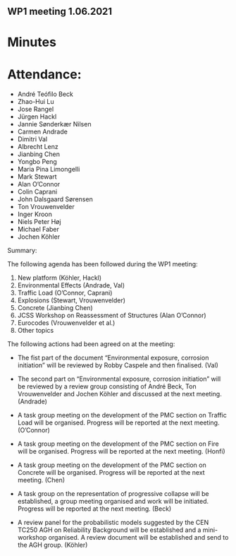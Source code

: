 ## WP1 meeting 1.06.2021

# Minutes

# Attendance:

* André Teófilo Beck
* Zhao-Hui Lu
* Jose Rangel 
* Jürgen Hackl
* Jannie Sønderkær Nilsen
* Carmen Andrade
* Dimitri Val
* Albrecht Lenz
* Jianbing Chen
* Yongbo Peng
* Maria Pina Limongelli
* Mark Stewart
* Alan O’Connor
* Colin Caprani
* John Dalsgaard Sørensen
* Ton Vrouwenvelder
* Inger Kroon
* Niels Peter Høj
* Michael Faber
* Jochen Köhler

Summary:

The following agenda has been followed during the WP1 meeting:

1. New platform (Köhler, Hackl)
2. Environmental Effects (Andrade, Val)
3. Traffic Load (O’Connor, Caprani)
4. Explosions (Stewart, Vrouwenvelder)
5. Concrete (Jianbing Chen)
6. JCSS Workshop on Reassessment of Structures (Alan O’Connor)
7. Eurocodes (Vrouwenvelder et al.)
8. Other topics

The following actions had been agreed on at the meeting:

* The fist part of the document “Environmental exposure, corrosion initiation” will be reviewed by Robby Caspele and then finalised. (Val)
* The second part on “Environmental exposure, corrosion initiation” will be reviewed by a review group consisting of André Beck, Ton Vrouwenvelder and Jochen Köhler and discussed at the next meeting. (Andrade)

* A task group meeting on the development of the PMC section on Traffic Load will be organised. Progress will be reported at the next meeting. (O’Connor)

* A task group meeting on the development of the PMC section on Fire will be organised. Progress will be reported at the next meeting. (Honfi)
 
* A task group meeting on the development of the PMC section on Concrete will be organised. Progress will be reported at the next meeting. (Chen)
 
* A task group on the representation of progressive collapse will be established, a group meeting organised and work will be initiated. Progress will be reported at the next meeting. (Beck)
 
* A review panel for the probabilistic models suggested by the CEN TC250 AGH on Reliability Background will be established and a mini-workshop organised. A review document will be established and send to the AGH group. (Köhler)
 


> 